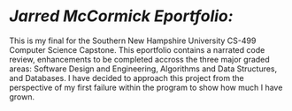 # ***Jarred McCormick Eportfolio:***

This is my final for the Southern New Hampshire University CS-499 Computer Science Capstone.
This eportfolio contains a narrated code review, enhancements to be completed accross the 
three major graded areas: Software Design and Engineering, Algorithms and Data Structures,
and Databases.  I have decided to approach this project from the perspective of my first failure
within the program to show how much I have grown.


